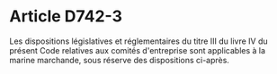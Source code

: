 # Article D742-3

Les dispositions législatives et réglementaires du titre III du livre IV du présent Code relatives aux comités d'entreprise sont applicables à la marine marchande, sous réserve des dispositions ci-après.